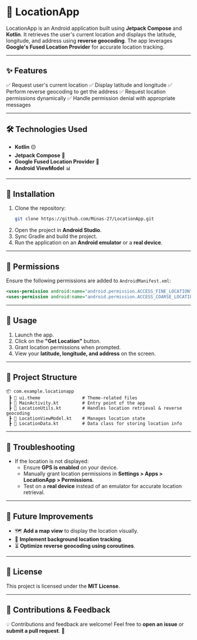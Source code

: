 # 📍 LocationApp

LocationApp is an Android application built using **Jetpack Compose** and **Kotlin**. It retrieves the user's current location and displays the latitude, longitude, and address using **reverse geocoding**. The app leverages **Google's Fused Location Provider** for accurate location tracking.

---

## ✨ Features
✅ Request user's current location
✅ Display latitude and longitude
✅ Perform reverse geocoding to get the address
✅ Request location permissions dynamically
✅ Handle permission denial with appropriate messages

---

## 🛠 Technologies Used
- **Kotlin** 🟡
- **Jetpack Compose** 🎨
- **Google Fused Location Provider** 📍
- **Android ViewModel** 📊

---

## 🚀 Installation
1. Clone the repository:
   ```bash
   git clone https://github.com/Minas-27/LocationApp.git
   ```
2. Open the project in **Android Studio**.
3. Sync Gradle and build the project.
4. Run the application on an **Android emulator** or a **real device**.

---

## 📜 Permissions
Ensure the following permissions are added to `AndroidManifest.xml`:
```xml
<uses-permission android:name="android.permission.ACCESS_FINE_LOCATION"/>
<uses-permission android:name="android.permission.ACCESS_COARSE_LOCATION"/>
```

---

## 📖 Usage
1. Launch the app.
2. Click on the **"Get Location"** button.
3. Grant location permissions when prompted.
4. View your **latitude, longitude, and address** on the screen.

---

## 📂 Project Structure
```
📦 com.example.locationapp
 ┣ 📂 ui.theme                # Theme-related files
 ┣ 📜 MainActivity.kt         # Entry point of the app
 ┣ 📜 LocationUtils.kt        # Handles location retrieval & reverse geocoding
 ┣ 📜 LocationViewModel.kt    # Manages location state
 ┣ 📜 LocationData.kt         # Data class for storing location info
```

---

## 🔧 Troubleshooting
- If the location is not displayed:
  - Ensure **GPS is enabled** on your device.
  - Manually grant location permissions in **Settings > Apps > LocationApp > Permissions**.
  - Test on a **real device** instead of an emulator for accurate location retrieval.

---

## 🚀 Future Improvements
- 🗺 **Add a map view** to display the location visually.
- 📡 **Implement background location tracking**.
- ⏳ **Optimize reverse geocoding using coroutines**.

---

## 📜 License
This project is licensed under the **MIT License**.

---

## 🤝 Contributions & Feedback
💡 Contributions and feedback are welcome! Feel free to **open an issue** or **submit a pull request**. 🚀

